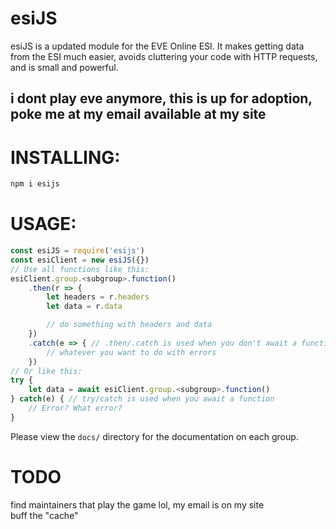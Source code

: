 # esiJS

esiJS is a updated module for the EVE Online ESI. It makes getting data from the ESI much easier, avoids cluttering your code with HTTP requests, and is small and powerful.

## i dont play eve anymore, this is up for adoption, poke me at my email available at my site

# INSTALLING:

```bash
npm i esijs
```

# USAGE:

```js
const esiJS = require('esijs')
const esiClient = new esiJS({})
// Use all functions like this:
esiClient.group.<subgroup>.function()
    .then(r => {
        let headers = r.headers
        let data = r.data

        // do something with headers and data
    })
    .catch(e => { // .then/.catch is used when you don't await a function
        // whatever you want to do with errors
    })
// Or like this:
try {
    let data = await esiClient.group.<subgroup>.function()
} catch(e) { // try/catch is used when you await a function
    // Error? What error?
}
```

Please view the `docs/` directory for the documentation on each group.

# TODO

find maintainers that play the game lol, my email is on my site  
buff the "cache"
